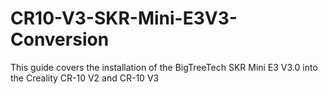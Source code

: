 # CR10-V3-SKR-Mini-E3V3-Conversion
This guide covers the installation of the BigTreeTech SKR Mini E3 V3.0 into the Creality CR-10 V2 and CR-10 V3
